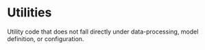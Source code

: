 # Utilities
Utility code that does not fall directly under data-processing, model definition, or configuration.